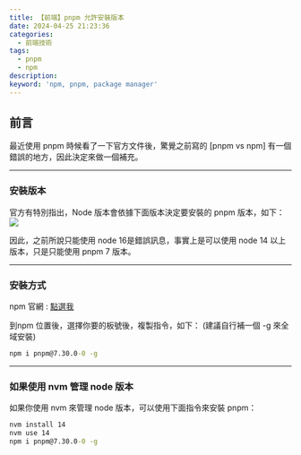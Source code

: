 ```yaml
---
title: 【前端】pnpm 允許安裝版本
date: 2024-04-25 21:23:36
categories: 
  - 前端技術
tags: 
  - pnpm
  - npm
description:
keyword: 'npm, pnpm, package manager'
---
```


## 前言
最近使用 pnpm 時候看了一下官方文件後，驚覺之前寫的 [pnpm vs npm] 有一個錯誤的地方，因此決定來做一個補充。

---

### 安裝版本
官方有特別指出，Node 版本會依據下面版本決定要安裝的 pnpm 版本，如下：
![](/image/20240425_11-36-40.png)


因此，之前所說只能使用 node 16是錯誤訊息，事實上是可以使用 node 14 以上版本，只是只能使用 pnpm 7 版本。

---

### 安裝方式
npm 官網 : [點選我](https://www.npmjs.com/package/pnpm/v/7.30.0-0?activeTab=versions)

到npm 位置後，選擇你要的板號後，複製指令，如下：
(建議自行補一個 -g 來全域安裝)
```cmd
npm i pnpm@7.30.0-0 -g
```

---

### 如果使用 nvm 管理 node 版本
如果你使用 nvm 來管理 node 版本，可以使用下面指令來安裝 pnpm：
```cmd
nvm install 14
nvm use 14
npm i pnpm@7.30.0-0 -g
```

